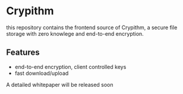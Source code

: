 # Crypithm
this repository contains the frontend source of 
Crypithm, a secure file storage with zero knowlege and 
end-to-end encryption.


## Features

- end-to-end encryption, client controlled keys
- fast download/upload

A detailed whitepaper will be released soon
